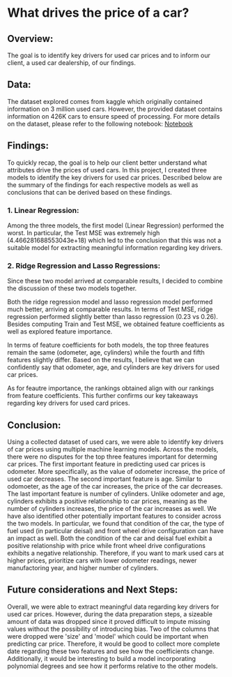 # What drives the price of a car?
## Overview:
The goal is to identify key drivers for used car prices and to inform our client, a used car dealership, of our findings.

## Data:
The dataset explored comes from kaggle which originally contained information on 3 million used cars. However, the provided dataset contains information on 426K cars to ensure speed of processing. For more details on the dataset, please refer to the following notebook: [Notebook](https://github.com/ahleung2/What_drives_the_price_of_a_car/blob/main/Leung_Aaron%20_What_drives_the_price_of_a_car.ipynb)

## Findings: 
To quickly recap, the goal is to help our client better understand what attributes drive the prices of used cars. In this project, I created three models to identify the key drivers for used car prices. Described below are the summary of the findings for each respective models as well as conclusions that can be derived based on these findings.

### 1. Linear Regression:
Among the three models, the first model (Linear Regression) performed the worst. In particular, the Test MSE was extremely high (4.466281688553043e+18) which led to the conclusion that this was not a suitable model for extracting meaningful information regarding key drivers.

### 2. Ridge Regression and Lasso Regressions:
Since these two model arrived at comparable results, I decided to combine the discussion of these two models together.

Both the ridge regression model and lasso regression model performed much better, arriving at comparable results. In terms of Test MSE, ridge regression performed slightly better than lasso regression (0.23 vs 0.26). Besides computing Train and Test MSE, we obtained feature coefficients as well as explored feature importance.

In terms of feature coefficients for both models, the top three features remain the same (odometer, age, cylinders) while the fourth and fifth features slightly differ. Based on the results, I believe that we can confidently say that odometer, age, and cylinders are key drivers for used car prices. 

As for feautre importance, the rankings obtained align with our rankings from feature coefficients. This further confirms our key takeaways regarding key drivers for used card prices.

## Conclusion: 

Using a collected dataset of used cars, we were able to identify key drivers of car prices using multiple machine learning models. Across the models, there were no disputes for the top three features important for determing car prices. The first important feature in predicting used car prices is odometer. More specifically, as the value of odometer increase, the price of used car decreases. The second important feature is age. Similar to odomoeter, as the age of the car increases, the price of the car decreases. The last important feature is number of cylinders. Unlike odometer and age, cylinders exhibits a positive relationship to car prices, meaning as the number of cylinders increases, the price of the car increases as well. We have also identified other potentially important features to consider across the two models. In particular, we found that condition of the car, the type of fuel used (in particular deisal) and front wheel drive configuration can have an impact as well. Both the condition of the car and deisal fuel exhibit a positive relationship with price while front wheel drive configurations exhibits a negative relationship. Therefore, if you want to mark used cars at higher prices, prioritize cars with lower odometer readings, newer manufactoring year, and higher number of cylinders.

## Future considerations and Next Steps:

Overall, we were able to extract meaningful data regarding key drivers for used car prices. However, during the data preparation steps, a sizeable amount of data was dropped since it proved difficult to impute missing values without the possibility of introducing bias. Two of the columns that were dropped were 'size' and 'model' which could be important when predicting car price. Therefore, it would be good to collect more complete date regarding these two features and see how the coefficients change. Additionally, it would be interesting to build a model incorporating polynomial degrees and see how it performs relative to the other models.  
